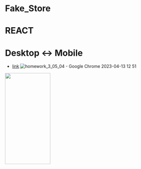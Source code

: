 # Fake_Store

# REACT

# Desktop <-> Mobile

- [link](alexdolz.github.io/Fake_Store_REACT/)
  ![homework_3_05_04 - Google Chrome 2023-04-13 12 51](https://user-images.githubusercontent.com/108806800/231737965-4f1f9a81-ca4a-44bd-bbd5-56093b30988a.png)

<img src='https://user-images.githubusercontent.com/108806800/231737983-618a9d07-f14a-4330-9e5d-60996206943c.png' width='150' height='300'>
